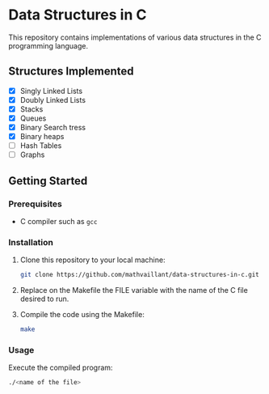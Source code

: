 # Data Structures in C

This repository contains implementations of various data structures in the C programming language.

## Structures Implemented

- [x] Singly Linked Lists
- [x] Doubly Linked Lists
- [x] Stacks
- [x] Queues
- [x] Binary Search tress
- [x] Binary heaps
- [ ] Hash Tables
- [ ] Graphs

## Getting Started

### Prerequisites

- C compiler such as `gcc`


### Installation

1. Clone this repository to your local machine:

    ```bash
    git clone https://github.com/mathvaillant/data-structures-in-c.git
    ```

2. Replace on the Makefile the FILE variable with the name of the C file desired to run.
    
3. Compile the code using the Makefile:

    ```bash
    make
    ```

### Usage

Execute the compiled program:

```bash
./<name of the file>

